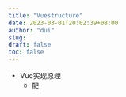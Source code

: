 ```yaml
---
title: "Vuestructure"
date: 2023-03-01T20:02:39+08:00
author: "dui"
slug:
draft: false
toc: false
---
```


- Vue实现原理
  - 配